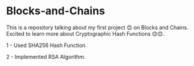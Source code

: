 # Blocks-and-Chains
This is a repository talking about my first project 😊 on Blocks and Chains.
Excited to learn more about Cryptographic Hash Functions 😊😊.

1 - Used SHA256 Hash Function.

2 - Implemented RSA Algorithm.
